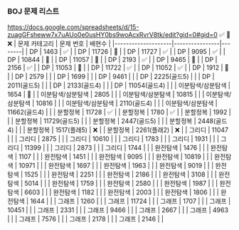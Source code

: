 ### BOJ 문제 리스트
https://docs.google.com/spreadsheets/d/15-zuagGFsheww7x7uAUo0e0usHY0bs9woAcxRvrV8tk/edit?gid=0#gid=0
✅ 🚩 ❌
| 문제 카테고리       | 문제 번호       | 배현수 |
|--------------------|----------------|--------|
| DP                 | 1463           | ✅      |
| DP                 | 11726          | 🚩      |
| DP                 | 11727          | ✅      |
| DP                 | 9095           | ✅      |
| DP                 | 10844          | 🚩      |
| DP                 | 11057          | 🚩      |
| DP                 | 2193           | ✅      |
| DP                 | 9465           | 🚩      |
| DP                 | 2156           | ✅      |
| DP                 | 11053          | 🚩     |
| DP                 | 11722          | ✅      |
| DP                 | 11052          | ✅      |
| DP                 | 1912           | 🚩     |
| DP                 | 2579           |        |
| DP                 | 1699           |        |
| DP                 | 9461           |        |
| DP                 | 2225(골드5)    |        |
| DP                 | 2011(골드5)    |        |
| DP                 | 2133(골드4)    |        |
| DP                 | 11054(골드4)   |        |
| 이분탐색/삼분탐색   | 1654           | 🚩      |
| 이분탐색/삼분탐색   | 2805           |        |
| 이분탐색/삼분탐색   | 10815          |        |
| 이분탐색/삼분탐색   | 10816          |        |
| 이분탐색/삼분탐색   | 2110(골드4)    |        |
| 이분탐색/삼분탐색   | 11662(골드4)   |        |
| 분할정복           | 11728          | ✅     |
| 분할정복           | 1780           | ✅     |
| 분할정복           | 1992           |        |
| 분할정복           | 11729(골드5)   |        |
| 분할정복           | 2447(골드5)    |        |
| 분할정복           | 2448(골드4)    |        |
| 분할정복           | 1517(플래5)    | ❌     |
| 분할정복           | 2261(플래2)    | ❌     |
| 그리디             | 11047          |        |
| 그리디             | 2875           |        |
| 그리디             | 10610          |        |
| 그리디             | 1783           |        |
| 그리디             | 1931           |        |
| 그리디             | 11399          |        |
| 그리디             | 2873           |        |
| 그리디             | 1744           |        |
| 완전탐색           | 1476           |        |
| 완전탐색           | 1107           |        |
| 완전탐색           | 1451           |        |
| 완전탐색           | 9095           |        |
| 완전탐색           | 10819          |        |
| 완전탐색           | 10971          |        |
| 완전탐색           | 1697           |        |
| 완전탐색           | 1963           |        |
| 완전탐색           | 9019           |        |
| 완전탐색           | 1525           |        |
| 완전탐색           | 2251           |        |
| 완전탐색           | 2186           |        |
| 완전탐색           | 3108           |        |
| 완전탐색           | 5014           |        |
| 완전탐색           | 1759           |        |
| 완전탐색           | 2580           |        |
| 완전탐색           | 1987           |        |
| 완전탐색           | 6603           |        |
| 완전탐색           | 1182           |        |
| 완전탐색           | 2003           |        |
| 완전탐색           | 1806           |        |
| 완전탐색           | 1644           |        |
| 그래프             | 1260           |        |
| 그래프             | 11724          |        |
| 그래프             | 1707           |        |
| 그래프             | 10451          |        |
| 그래프             | 2331           |        |
| 그래프             | 9466           |        |
| 그래프             | 2667           |        |
| 그래프             | 4963           |        |
| 그래프             | 7576           |        |
| 그래프             | 2178           |        |
| 그래프             | 2146           |        |

